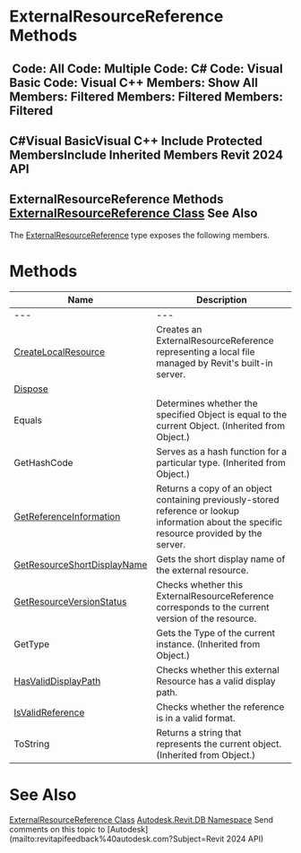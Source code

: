 # ExternalResourceReference Methods

﻿
 Code: All Code: Multiple Code: C# Code: Visual Basic Code: Visual C++  Members: Show All Members: Filtered Members: Filtered Members: Filtered   
---  
C#Visual BasicVisual C++
Include Protected MembersInclude Inherited Members
Revit 2024 API  
---  
ExternalResourceReference Methods  
[ExternalResourceReference Class](ffad9c15-8fc9-fbfd-f328-101533f4cf74.md "ExternalResourceReference Class") See Also  
---  
The [ExternalResourceReference](ffad9c15-8fc9-fbfd-f328-101533f4cf74.md "ExternalResourceReference Class") type exposes the following members.
# Methods
| Name | Description |
| --- | --- |
| --- | --- | --- |
| [CreateLocalResource](457745f0-5346-77ed-444b-554295ebb14b.md "CreateLocalResource Method") | Creates an ExternalResourceReference representing a local file managed by Revit's built-in server. |
| [Dispose](d550b72c-00fd-18e9-c345-721f08a67c4c.md "Dispose Method") |
| Equals | Determines whether the specified Object is equal to the current Object. (Inherited from Object.) |
| GetHashCode | Serves as a hash function for a particular type.  (Inherited from Object.) |
| [GetReferenceInformation](f02de1b9-6f2b-3c93-f7b1-8db6fa2476fb.md "GetReferenceInformation Method") | Returns a copy of an object containing previously-stored reference or lookup information about the specific resource provided by the server. |
| [GetResourceShortDisplayName](f2573abd-b662-1c0c-0005-3bcee6649877.md "GetResourceShortDisplayName Method") | Gets the short display name of the external resource. |
| [GetResourceVersionStatus](deda452b-a0de-4431-450e-f2299c81d6d7.md "GetResourceVersionStatus Method") | Checks whether this ExternalResourceReference corresponds to the current version of the resource. |
| GetType | Gets the Type of the current instance. (Inherited from Object.) |
| [HasValidDisplayPath](a79b2db7-2ef5-fd11-71e2-ecfc84f3acc5.md "HasValidDisplayPath Method") | Checks whether this external Resource has a valid display path. |
| [IsValidReference](7df2f669-5190-1777-f5d3-6da110240711.md "IsValidReference Method") | Checks whether the reference is in a valid format. |
| ToString | Returns a string that represents the current object. (Inherited from Object.) |

# See Also
[ExternalResourceReference Class](ffad9c15-8fc9-fbfd-f328-101533f4cf74.md "ExternalResourceReference Class")
[Autodesk.Revit.DB Namespace](87546ba7-461b-c646-cbb1-2cb8f5bff8b2.md "Autodesk.Revit.DB Namespace")
Send comments on this topic to [Autodesk](mailto:revitapifeedback%40autodesk.com?Subject=Revit 2024 API)